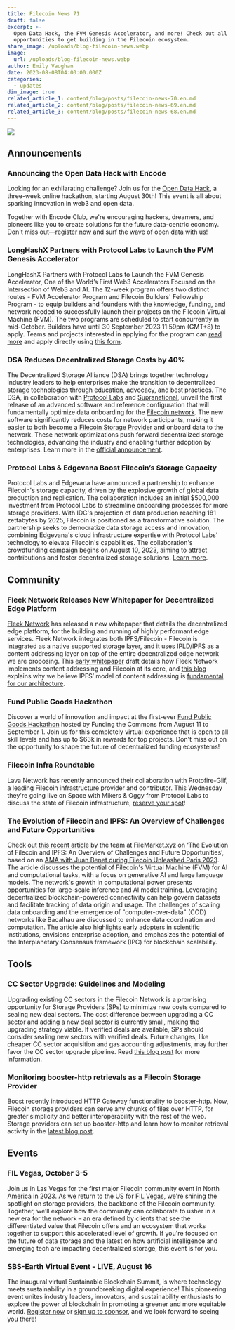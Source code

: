 ```yaml
---
title: Filecoin News 71
draft: false
excerpt: >-
  Open Data Hack, the FVM Genesis Accelerator, and more! Check out all of the
  opportunities to get building in the Filecoin ecosystem.
share_image: /uploads/blog-filecoin-news.webp
image:
  url: /uploads/blog-filecoin-news.webp
author: Emily Vaughan
date: 2023-08-08T04:00:00.000Z
categories:
  - updates
dim_image: true
related_article_1: content/blog/posts/filecoin-news-70.en.md
related_article_2: content/blog/posts/filecoin-news-69.en.md
related_article_3: content/blog/posts/filecoin-news-68.en.md
---
```


![](/uploads/Filecoin-News-71.webp)

## Announcements

### Announcing the Open Data Hack with Encode

Looking for an exhilarating challenge? Join us for the [Open Data Hack](https://bit.ly/3OqJt6y), a three-week online hackathon, starting August 30th! This event is all about sparking innovation in web3 and open data.

Together with Encode Club, we're encouraging hackers, dreamers, and pioneers like you to create solutions for the future data-centric economy. Don't miss out—[register now](https://bit.ly/3OqJt6y) and surf the wave of open data with us!

### LongHashX Partners with Protocol Labs to Launch the FVM Genesis Accelerator

LongHashX Partners with Protocol Labs to Launch the FVM Genesis Accelerator, One of the World’s First Web3 Accelerators Focused on the Intersection of Web3 and AI. The 12-week program offers two distinct routes - FVM Accelerator Program and Filecoin Builders' Fellowship Program - to equip builders and founders with the knowledge, funding, and network needed to successfully launch their projects on the Filecoin Virtual Machine (FVM). The two programs are scheduled to start concurrently in mid-October. Builders have until 30 September 2023 11:59pm (GMT+8) to apply. Teams and projects interested in applying for the program can [read more](https://longhashvc.medium.com/longhashx-accelerator-partners-with-protocol-labs-to-launch-the-fvm-genesis-cohort-the-worlds-9916f10be6b2) and apply directly using [this form](https://longhashventures.typeform.com/fvmgenesis).

### DSA Reduces Decentralized Storage Costs by 40%

The Decentralized Storage Alliance (DSA) brings together technology industry leaders to help enterprises make the transition to decentralized storage technologies through education, advocacy, and best practices. The DSA, in collaboration with [Protocol Labs](https://protocol.ai/) and [Supranational](https://www.supranational.net/about), unveil the first release of an advanced software and reference configuration that will fundamentally optimize data onboarding for the [Filecoin network](https://filecoin.io/). The new software significantly reduces costs for network participants, making it easier to both become a [Filecoin Storage Provider](https://sp.filecoin.io/) and onboard data to the network. These network optimizations push forward decentralized storage technologies, advancing the industry and enabling further adoption by enterprises. Learn more in the [official announcement](https://filecoin.io/blog/posts/dsa-reduces-decentralized-storage-costs-by-40-percent/). 

### Protocol Labs & Edgevana Boost Filecoin’s Storage Capacity

Protocol Labs and Edgevana have announced a partnership to enhance Filecoin's storage capacity, driven by the explosive growth of global data production and replication. The collaboration includes an initial $500,000 investment from Protocol Labs to streamline onboarding processes for more storage providers. With IDC's projection of data production reaching 181 zettabytes by 2025, Filecoin is positioned as a transformative solution. The partnership seeks to democratize data storage access and innovation, combining Edgevana's cloud infrastructure expertise with Protocol Labs' technology to elevate Filecoin's capabilities. The collaboration's crowdfunding campaign begins on August 10, 2023, aiming to attract contributions and foster decentralized storage solutions. [Learn more](https://destor.io/resources/news/protocol-labs-and-edgevana?utm_campaign=Edgevana%20PR&utm_content=259275801&utm_medium=social&utm_source=twitter&hss_channel=tw-1504473748841242638).

## Community 

### Fleek Network Releases New Whitepaper for Decentralized Edge Platform

[Fleek Network](https://fleek.network/) has released a new whitepaper that details the decentralized edge platform, for the building and running of highly performant edge services. Fleek Network integrates both IPFS/Filecoin - Filecoin is integrated as a native supported storage layer, and it uses IPLD/IPFS as a content addressing layer on top of the entire decentralized edge network we are proposing. This [early whitepaper](https://docs.google.com/document/d/1vU3wDcU29vfzSskWFVjkjn071poGE3auU3kIBJe9rlI/edit?usp=sharing) draft details how Fleek Network implements content addressing and Filecoin at its core, and [this blog](https://blog.fleek.network/post/content-addressing-verifiability-blake3/) explains why we believe IPFS’ model of content addressing is [fundamental for our architecture](https://blog.fleek.network/post/content-addressing-verifiability-blake3/).

### Fund Public Goods Hackathon

Discover a world of innovation and impact at the first-ever [Fund Public Goods Hackathon](https://app.buidlbox.io/ftc/fund-public-goods) hosted by Funding the Commons from August 11 to September 1. Join us for this completely virtual experience that is open to all skill levels and has up to $63k in rewards for top projects. Don't miss out on the opportunity to shape the future of decentralized funding ecosystems!

### Filecoin Infra Roundtable

Lava Network has recently announced their collaboration with Protofire-Glif, a leading Filecoin infrastructure provider and contributor. This Wednesday they're going live on Space with Mikers & Oggy from Protocol Labs to discuss the state of Filecoin infrastructure, [reserve your spot](https://twitter.com/lavanetxyz/status/1688569452164771840)!

### The Evolution of Filecoin and IPFS: An Overview of Challenges and Future Opportunities

Check out [this recent article](https://medium.com/filemarket-xyz/the-evolution-of-filecoin-and-ipfs-an-overview-of-challenges-and-future-opportunities-795ce237c4b6) by the team at FileMarket.xyz on ‘The Evolution of Filecoin and IPFS: An Overview of Challenges and Future Opportunities’, based on an [AMA with Juan Benet during Filecoin Unleashed Paris 2023](https://www.youtube.com/watch?v=JFypZjgB7Ig). The article discusses the potential of Filecoin's Virtual Machine (FVM) for AI and computational tasks, with a focus on generative AI and large language models. The network's growth in computational power presents opportunities for large-scale inference and AI model training. Leveraging decentralized blockchain-powered connectivity can help govern datasets and facilitate tracking of data origin and usage. The challenges of scaling data onboarding and the emergence of "computer-over-data" (COD) networks like Bacalhau are discussed to enhance data coordination and computation. The article also highlights early adopters in scientific institutions, envisions enterprise adoption, and emphasizes the potential of the Interplanetary Consensus framework (IPC) for blockchain scalability. 

## Tools

### CC Sector Upgrade: Guidelines and Modeling

Upgrading existing CC sectors in the Filecoin Network is a promising opportunity for Storage Providers (SPs) to minimize new costs compared to sealing new deal sectors. The cost difference between upgrading a CC sector and adding a new deal sector is currently small, making the upgrading strategy viable. If verified deals are available, SPs should consider sealing new sectors with verified deals. Future changes, like cheaper CC sector acquisition and gas accounting adjustments, may further favor the CC sector upgrade pipeline. Read [this blog post](https://filecoin.io/blog/posts/cc-sector-upgrade-guidelines-and-modeling/) for more information.

### Monitoring booster-http retrievals as a Filecoin Storage Provider

Boost recently introduced HTTP Gateway functionality to booster-http. Now, Filecoin storage providers can serve any chunks of files over HTTP, for greater simplicity and better interoperability with the rest of the web. Storage providers can set up booster-http and learn how to monitor retrieval activity in the [latest blog post](https://filecoin.io/blog/posts/monitoring-booster-http-retrievals/).

## Events 

### FIL Vegas, October 3-5

Join us in Las Vegas for the first major Filecoin community event in North America in 2023. As we return to the US for [FIL Vegas](https://fil-vegas.io/), we're shining the spotlight on storage providers, the backbone of the Filecoin community. Together, we’ll explore how the community can collaborate to usher in a new era for the network – an era defined by clients that see the differentiated value that Filecoin offers and an ecosystem that works together to support this accelerated level of growth. If you're focused on the future of data storage and the latest on how artificial intelligence and emerging tech are impacting decentralized storage, this event is for you.

### SBS-Earth Virtual Event - LIVE, August 16

The inaugural virtual Sustainable Blockchain Summit, is where technology meets sustainability in a groundbreaking digital experience! This pioneering event unites industry leaders, innovators, and sustainability enthusiasts to explore the power of blockchain in promoting a greener and more equitable world. [Register now](https://www.eventbrite.com/e/sustainable-blockchain-summit-earth-registration-636837918357) or [sign up to sponsor](https://airtable.com/app1ycVjmUySiqrMb/shr27EigZgmYiOizE), and we look forward to seeing you there! 
